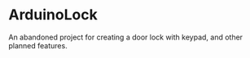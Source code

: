 # ArduinoLock
An abandoned project for creating a door lock with keypad, and other planned features.
